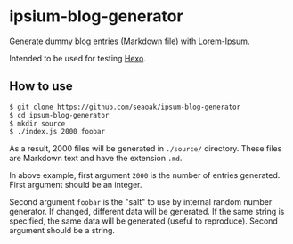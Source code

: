 # ipsium-blog-generator

Generate dummy blog entries (Markdown file) with [Lorem-Ipsum](https://en.wikipedia.org/wiki/Lorem_ipsum).

Intended to be used for testing [Hexo](https://hexo.io).

## How to use

```bash
$ git clone https://github.com/seaoak/ipsum-blog-generator
$ cd ipsum-blog-generator
$ mkdir source
$ ./index.js 2000 foobar
```

As a result, 2000 files will be generated in `./source/` directory.
These files are Markdown text and have the extension `.md`.

In above example, first argument `2000` is the number of entries generated.
First argument should be an integer.

Second argument `foobar` is the "salt" to use by internal random number generator.
If changed, different data will be generated.
If the same string is specified, the same data will be generated (useful to reproduce).
Second argument should be a string.
